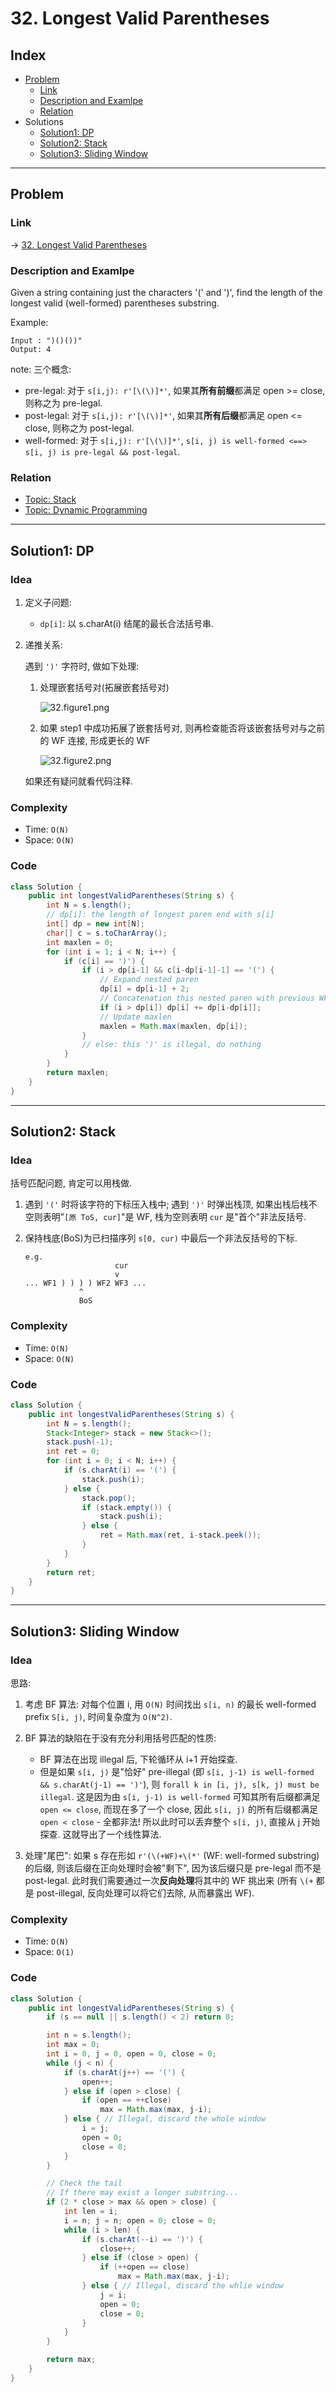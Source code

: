 # 32. Longest Valid Parentheses

## Index

- [Problem](#problem)
  - [Link](#Link)
  - [Description and Examlpe](#description-and-examlpe)
  - [Relation](#relation)
- Solutions
  - [Solution1: DP](#solution1-dp)
  - [Solution2: Stack](#solution2-stack)
  - [Solution3: Sliding Window](#solution3-sliding-window)

----

## Problem

### Link

-> [32. Longest Valid Parentheses][1]

### Description and Examlpe

Given a string containing just the characters '(' and ')', find the length of the longest valid (well-formed) parentheses substring.

Example:

```nohighlight
Input : ")()())"
Output: 4
```

note: 三个概念:

- pre-legal: 对于 `s[i,j): r'[\(\)]*'`, 如果其**所有前缀**都满足 open >= close, 则称之为 pre-legal.
- post-legal: 对于 `s[i,j): r'[\(\)]*'`, 如果其**所有后缀**都满足 open <= close, 则称之为 post-legal.
- well-formed: 对于 `s[i,j): r'[\(\)]*'`, `s[i, j) is well-formed <==> s[i, j) is pre-legal && post-legal`.

### Relation

- [Topic: Stack][2]
- [Topic: Dynamic Programming][3]

----

## Solution1: DP

### Idea

1. 定义子问题:
    - `dp[i]`: 以 s.charAt(i) 结尾的最长合法括号串.
2. 递推关系:

    遇到 `')'` 字符时, 做如下处理:

    1. 处理嵌套括号对(拓展嵌套括号对)

        ![32.figure1.png][4]

    2. 如果 step1 中成功拓展了嵌套括号对, 则再检查能否将该嵌套括号对与之前的 WF 连接, 形成更长的 WF

        ![32.figure2.png][5]

    如果还有疑问就看代码注释.

### Complexity

- Time: `O(N)`
- Space: `O(N)`

### Code

```java
class Solution {
    public int longestValidParentheses(String s) {
        int N = s.length();
        // dp[i]: the length of longest paren end with s[i]
        int[] dp = new int[N];
        char[] c = s.toCharArray();
        int maxlen = 0;
        for (int i = 1; i < N; i++) {
            if (c[i] == ')') {
                if (i > dp[i-1] && c[i-dp[i-1]-1] == '(') {
                    // Expand nested paren
                    dp[i] = dp[i-1] + 2;
                    // Concatenation this nested paren with previous WF
                    if (i > dp[i]) dp[i] += dp[i-dp[i]];
                    // Update maxlen
                    maxlen = Math.max(maxlen, dp[i]);
                }
                // else: this ')' is illegal, do nothing
            }
        }
        return maxlen;
    }
}
```

----

## Solution2: Stack

### Idea

括号匹配问题, 肯定可以用栈做.

1. 遇到 `'('` 时将该字符的下标压入栈中; 遇到 `')'` 时弹出栈顶, 如果出栈后栈不空则表明"`[原 ToS, cur]`"是 WF, 栈为空则表明 `cur` 是"首个"非法反括号.

2. 保持栈底(BoS)为已扫描序列 `s[0, cur)` 中最后一个非法反括号的下标.

    ```nohighlight
    e.g.
                        cur
                        v
    ... WF1 ) ) ) ) WF2 WF3 ...
                ^
                BoS
    ```

### Complexity

- Time: `O(N)`
- Space: `O(N)`

### Code

```java
class Solution {
    public int longestValidParentheses(String s) {
        int N = s.length();
        Stack<Integer> stack = new Stack<>();
        stack.push(-1);
        int ret = 0;
        for (int i = 0; i < N; i++) {
            if (s.charAt(i) == '(') {
                stack.push(i);
            } else {
                stack.pop();
                if (stack.empty()) {
                    stack.push(i);
                } else {
                    ret = Math.max(ret, i-stack.peek());
                }
            }
        }
        return ret;
    }
}
```

----

## Solution3: Sliding Window

### Idea

思路:

1. 考虑 BF 算法: 对每个位置 i, 用 `O(N)` 时间找出 `s[i, n)` 的最长 well-formed prefix `S[i, j)`, 时间复杂度为 `O(N^2)`.

2. BF 算法的缺陷在于没有充分利用括号匹配的性质:

    - BF 算法在出现 illegal 后, 下轮循环从 i+1 开始探查.
    - 但是如果 `s[i, j)` 是"恰好" pre-illegal (即 `s[i, j-1) is well-formed && s.charAt(j-1) == ')'`), 则 `forall k in [i, j), s[k, j) must be illegal`. 这是因为由 `s[i, j-1) is well-formed` 可知其所有后缀都满足 `open <= close`, 而现在多了一个 close, 因此 `s[i, j)` 的所有后缀都满足 `open < close` - 全都非法! 所以此时可以丢弃整个 `s[i, j)`, 直接从 j 开始探查. 这就导出了一个线性算法.

3. 处理"尾巴": 如果 s 存在形如 `r'(\(+WF)+\(*'` (WF: well-formed substring) 的后缀, 则该后缀在正向处理时会被"剩下", 因为该后缀只是 pre-legal 而不是 post-legal. 此时我们需要通过一次**反向处理**将其中的 WF 挑出来 (所有 `\(+` 都是 post-illegal, 反向处理可以将它们去除, 从而暴露出 WF).

### Complexity

- Time: `O(N)`
- Space: `O(1)`

### Code

```java
class Solution {
    public int longestValidParentheses(String s) {
        if (s == null || s.length() < 2) return 0;

        int n = s.length();
        int max = 0;
        int i = 0, j = 0, open = 0, close = 0;
        while (j < n) {
            if (s.charAt(j++) == '(') {
                open++;
            } else if (open > close) {
                if (open == ++close)
                    max = Math.max(max, j-i);
            } else { // Illegal, discard the whole window
                i = j;
                open = 0;
                close = 0;
            }
        }

        // Check the tail
        // If there may exist a longer substring...
        if (2 * close > max && open > close) {
            int len = i;
            i = n; j = n; open = 0; close = 0;
            while (i > len) {
                if (s.charAt(--i) == ')') {
                    close++;
                } else if (close > open) {
                    if (++open == close)
                        max = Math.max(max, j-i);
                } else { // Illegal, discard the whlie window
                    j = i;
                    open = 0;
                    close = 0;
                }
            }
        }

        return max;
    }
}
```

[1]: https://leetcode.com/problems/longest-valid-parentheses/
[2]: ../topics/stack.md
[3]: ../topics/dynamic-programming.md
[4]: ./images/32.figure1.png
[5]: ./images/32.figure2.png
